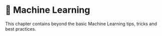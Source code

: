 # 🤖 Machine Learning
This chapter contains beyond the basic Machine Learning tips, tricks and best practices.